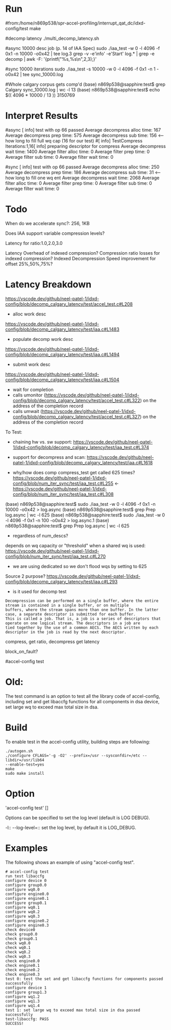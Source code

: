 Run
=====
#from:/home/n869p538/spr-accel-profiling/interrupt_qat_dc/idxd-config/test
make

#decomp latency
./multi_decomp_latency.sh

#async 10000 desc job (p. 14 of IAA Spec)
sudo ./iaa_test -w 0 -l 4096 -f 0x1 -n 10000 -o0x42 | tee log.3
grep -v -e'info' -e'Start' log.* | grep -e decomp | awk -F: '{printf("%s,%s\n",$2,$3);}'

#sync 10000 iterations
sudo ./iaa_test -s 10000 -w 0 -l 4096 -f 0x1 -n 1 -o0x42 | tee sync_10000.log

#Whole calgary corpus gets comp'd
(base) n869p538@sapphire:test$ grep Calgary sync_10000.log | wc -l
13
(base) n869p538@sapphire:test$ echo $(( 4096 * 10000 / 13 ))
3150769

Interpret Results
=====
#async
[ info] test with op 66 passed
Average decompress alloc time: 167
Average decompress prep time: 575
Average decompress sub time: 156 <-- how long to fill full wq cap (16 for our test)
#[ info] TestCompress Iterations:1,16[ info] preparing descriptor for compress
Average decompress wait time: 1400
Average filter alloc time: 0
Average filter prep time: 0
Average filter sub time: 0
Average filter wait time: 0

#sync
[ info] test with op 66 passed
Average decompress alloc time: 250
Average decompress prep time: 186
Average decompress sub time: 31 <-- how long to fill one wq ent
Average decompress wait time: 2068
Average filter alloc time: 0
Average filter prep time: 0
Average filter sub time: 0
Average filter wait time: 0

Todo
===
When do we accelerate sync?: 256, 1KB

Does IAA support variable compression levels?

Latency for ratio:1.0,2.0,3.0

Latency Overhead of indexed compression?
Compression ratio losses for indexed compression?
Indexed Decompression Speed improvement for offset 25%,50%,75%?

Latency Breakdown
=====
https://vscode.dev/github/neel-patel-1/idxd-config/blob/decomp_calgary_latency/test/accel_test.c#L208
- alloc work desc

https://vscode.dev/github/neel-patel-1/idxd-config/blob/decomp_calgary_latency/test/iaa.c#L1483
- populate decomp work desc

https://vscode.dev/github/neel-patel-1/idxd-config/blob/decomp_calgary_latency/test/iaa.c#L1494
- submit work desc

https://vscode.dev/github/neel-patel-1/idxd-config/blob/decomp_calgary_latency/test/iaa.c#L1504
- wait for completion
-   calls umonitor (https://vscode.dev/github/neel-patel-1/idxd-config/blob/decomp_calgary_latency/test/accel_test.c#L322) on the address of the completion record
-   calls umwait (https://vscode.dev/github/neel-patel-1/idxd-config/blob/decomp_calgary_latency/test/accel_test.c#L327) on the address of the completion record

To Test:
- chaining hw vs. sw support: https://vscode.dev/github/neel-patel-1/idxd-config/blob/decomp_calgary_latency/test/iaa_test.c#L374
- support for decompress and scan: https://vscode.dev/github/neel-patel-1/idxd-config/blob/decomp_calgary_latency/test/iaa.c#L1618



- why/how does comp compress_test get called 625 times?
https://vscode.dev/github/neel-patel-1/idxd-config/blob/num_iter_sync/test/iaa_test.c#L255
<- https://vscode.dev/github/neel-patel-1/idxd-config/blob/num_iter_sync/test/iaa_test.c#L308

(base) n869p538@sapphire:test$ sudo ./iaa_test -w 0 -l 4096 -f 0x1 -n 10000 -o0x42 > log.async
(base) n869p538@sapphire:test$ grep Prep log.async  | wc -l
625
(base) n869p538@sapphire:test$ sudo ./iaa_test -w 0 -l 4096 -f 0x1 -n 100 -o0x42 > log.async.1
(base) n869p538@sapphire:test$ grep Prep log.async  | wc -l
625
- regardless of num_descs?

depends on wq capacity or "threshold" when a shared wq is used:
https://vscode.dev/github/neel-patel-1/idxd-config/blob/num_iter_sync/test/iaa_test.c#L270
- we are using dedicated so we don't flood wqs by setting to 625




Source 2 purpose? https://vscode.dev/github/neel-patel-1/idxd-config/blob/decomp_calgary_latency/test/iaa.c#L293
- is it used for decomp test

```
Decompression can be performed on a single buffer, where the entire stream is contained in a single buffer, or on multiple
buffers, where the stream spans more than one buffer. In the latter case, a separate descriptor is submitted for each buffer.
This is called a job. That is, a job is a series of descriptors that operate on one logical stream. The descriptors in a job are
tied together by the use of a common AECS. The AECS written by each descriptor in the job is read by the next descriptor.
```

compress, get ratio, decompress get latency

block_on_fault?

#accel-config test



Old:
=====
The test command is an option to test all the library code of accel-config,
including set and get libaccfg functions for all components in dsa device, set
large wq to exceed max total size in dsa.

Build
=====
To enable test in the accel-config utility, building steps are following:

```
./autogen.sh
./configure CFLAGS='-g -O2' --prefix=/usr --sysconfdir=/etc --libdir=/usr/lib64
--enable-test=yes
make
sudo make install
```

Option
======
'accel-config test' [<options>]

Options can be specified to set the log level (default is LOG DEBUG).

-l::
--log-level=::
	set the log level, by default it is LOG_DEBUG.

Examples
========
The following shows an example of using "accel-config test".

```
# accel-config test
run test libaccfg
configure device 0
configure group0.0
configure wq0.0
configure engine0.0
configure engine0.1
configure group0.1
configure wq0.1
configure wq0.2
configure wq0.3
configure engine0.2
configure engine0.3
check device0
check group0.0
check group0.1
check wq0.0
check wq0.1
check wq0.2
check wq0.3
check engine0.0
check engine0.1
check engine0.2
check engine0.3
test 0: test the set and get libaccfg functions for components passed successfully
configure device 1
configure group1.3
configure wq1.2
configure wq1.3
configure wq1.4
test 1: set large wq to exceed max total size in dsa passed successfully
test-libaccfg: PASS
SUCCESS!
```
